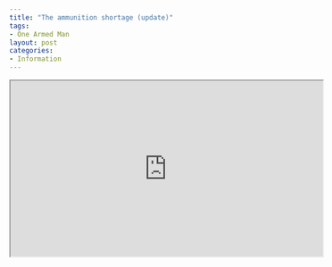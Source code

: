 ```yaml
---
title: "The ammunition shortage (update)"
tags:
- One Armed Man
layout: post
categories:
- Information
---
```


<iframe width="560" height="315" src="https://www.youtube.com/embed/E5zNNk130V0" title="Jason Vanderbrink, President of Federal, CCI, Speer and Remington Addresses Your Questions"></iframe>